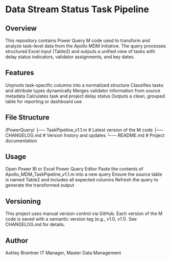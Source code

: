 # Data Stream Status Task Pipeline
## Overview
This repository contains Power Query M code used to transform and analyze task-level data from the Apollo MDM initiative. The query processes structured Excel input (Table2) and outputs a unified view of tasks with delay status indicators, validator assignments, and key dates.

## Features
Unpivots task-specific columns into a normalized structure
Classifies tasks and attribute types dynamically
Merges validator information from source metadata
Calculates task and project delay status
Outputs a clean, grouped table for reporting or dashboard use

## File Structure
/PowerQuery/
├── TaskPipeline_v1.1.m   # Latest version of the M code
├── CHANGELOG.md                     # Version history and updates
└── README.md                        # Project documentation

## Usage
Open Power BI or Excel Power Query Editor
Paste the contents of Apollo_MDM_TaskPipeline_v1.1.m into a new query
Ensure the source table is named Table2 and includes all expected columns
Refresh the query to generate the transformed output

## Versioning
This project uses manual version control via GitHub. Each version of the M code is saved with a semantic version tag (e.g., v1.0, v1.1). See CHANGELOG.md for details.

## Author
Ashley Brantner
IT Manager, Master Data Management
